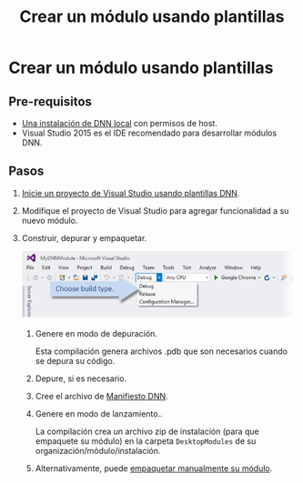 ﻿---
uid: create-module-using-templates
locale: es
title: Crear un módulo usando plantillas
dnnversion: 09.02.00
previous-topic: use-module-creator
next-topic: start-vs-project-with-templates
related-topics: mvc-module-development,spa-module-development,providers
links: ["[DNN API Reference](https://www.dnnsoftware.com/dnn-api/)","[DNN Wiki: Module Development](https://www.dnnsoftware.com/wiki/module-development)","[DNN Community Blog: Module Development series by Clinton Patterson](https://www.dnnsoftware.com/community-blog/cid/155064/module-development-for-non-developers-skinners-dnn-beginners--blog-series-intro)","[Using the new Module Development Templates for DotNetNuke 7 by Chris Hammond](https://www.chrishammond.com/blog/itemid/2616/using-the-new-module-development-templates-for-dot)"]
---

# Crear un módulo usando plantillas

## Pre-requisitos

*   [Una instalación de DNN local](xref:set-up-dnn) con permisos de host.
*   Visual Studio 2015 es el IDE recomendado para desarrollar módulos DNN.

## Pasos

1.  [Inicie un proyecto de Visual Studio usando plantillas DNN](xref:start-vs-project-with-templates).
2.  Modifique el proyecto de Visual Studio para agregar funcionalidad a su nuevo módulo.
3.  Construir, depurar y empaquetar.



    ![Visual Studio build type dropdown](/images/scr-VS2015DebugReleaseBuildOptions.png)



    1.  Genere en modo de depuración.

        Esta compilación genera archivos .pdb que son necesarios cuando se depura su código.
    2.  Depure, si es necesario.
    3.  Cree el archivo de [Manifiesto DNN](xref:dnn-manifest-schema).
    4.  Genere en modo de lanzamiento..

        La compilación crea un archivo zip de instalación (para que empaquete su módulo) en la carpeta `DesktopModules` de su organización/módulo/instalación.

    5.  Alternativamente, puede [empaquetar manualmente su módulo](xref:developers-pack-extension).
